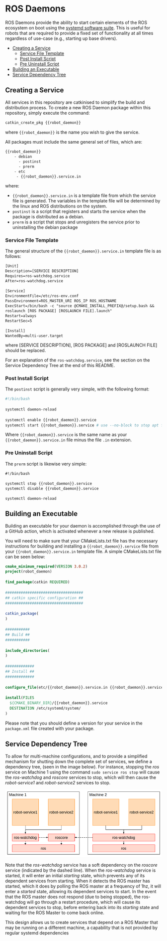 # ROS Daemons <!-- omit in toc -->

ROS Daemons provide the ability to start certain elements of the ROS ecosystem on boot using the [systemd software suite](https://en.wikipedia.org/wiki/Systemd). This is useful for robots that are required to provide a fixed set of functionality at all times regardless of use-case (e.g., starting up base drivers).

- [Creating a Service](#creating-a-service)
  - [Service File Template](#service-file-template)
  - [Post Install Script](#post-install-script)
  - [Pre Uninstall Script](#pre-uninstall-script)
- [Building an Executable](#building-an-executable)
- [Service Dependency Tree](#service-dependency-tree)

## Creating a Service

All services in this repository are catkinised to simplify the build and distribution process. To create a new ROS Daemon package within this repository, simply execute the command:

```sh
catkin_create_pkg {{robot_daemon}}
```

where ```{{robot_daemon}}``` is the name you wish to give the service.

All packages must include the same general set of files, which are:

```
{{robot_daemon}}
    - debian
      - postinst
      - prerm
    - etc
     - {{robot_daemon}}.service.in
```

where:

- ```{{robot_daemon}}.service.in``` is a template file from which the service file is generated. The variables in the template file will be determined by the linux and ROS distributions on the system.
- ```postinst``` is a script that registers and starts the service when the package is distributed as a debian.
- ```prerm``` is a script that stops and unregisters the service prior to uninstalling the debian package

### Service File Template

The general structure of the ```{{robot_daemon}}.service.in``` template file is as follows:

```
[Unit]
Description=[SERVICE DESCRIPTION]
Requires=ros-watchdog.service
After=ros-watchdog.service

[Service]
EnvironmentFile=/etc/ros-env.conf
PassEnvironment=ROS_MASTER_URI ROS_IP ROS_HOSTNAME
ExecStart=/bin/bash -c "source @CMAKE_INSTALL_PREFIX@/setup.bash && roslaunch [ROS PACKAGE] [ROSLAUNCH FILE].launch"
Restart=always
RestartSec=5

[Install]
WantedBy=multi-user.target
```

where [SERVICE DESCRIPTION], [ROS PACKAGE] and [ROSLAUNCH FILE] should be replaced.

For an explanation of the ```ros-watchdog.service```, see the section on the Service Dependency Tree at the end of this README.

### Post Install Script

The ```postinst``` script is generally very simple, with the following format:

```sh
#!/bin/bash

systemctl daemon-reload

systemctl enable {{robot_daemon}}.service
systemctl start {{robot_daemon}}.service # use --no-block to stop apt from waiting for this service to start
```

Where ```{{robot_daemon}}.service``` is the same name as your ```{{robot_daemon}}.service.in``` file minus the file ```.in``` extension.

### Pre Uninstall Script

The ```prerm``` script is likewise very simple:

```
#!/bin/bash

systemctl stop {{robot_daemon}}.service
systemctl disable {{robot_daemon}}.service

systemctl daemon-reload
```

## Building an Executable
Building an executable for your daemon is accomplished through the use of a GitHub action, which is activated whenever a new release is published.

You will need to make sure that your CMakeLists.txt file has the necessary instructions for building and installing a ```{{robot_daemon}}.service``` file from your ```{{robot_daemon}}.service.in``` template file. A simple CMakeLists.txt file can be seen below:

```cmake
cmake_minimum_required(VERSION 3.0.2)
project(robot_daemon)

find_package(catkin REQUIRED)

###################################
## catkin specific configuration ##
###################################

catkin_package(
)

###########
## Build ##
###########

include_directories(
)

#############
## Install ##
#############

configure_file(etc/{{robot_daemon}}.service.in {{robot_daemon}}.service)

install(FILES
  ${CMAKE_BINARY_DIR}/{{robot_daemon}}.service
  DESTINATION /etc/systemd/system/
)
```

Please note that you should define a version for your service in the ```package.xml``` file created with your package.

## Service Dependency Tree

To allow for multi-machine configurations, and to provide a simplified mechanism for shutting down the complete set of services, we define a dependency tree, (seen in the image below). For instance, stopping the *ros* service on Machine 1 using the command ```sudo service ros stop``` will cause the *ros-watchdog* and *roscore* services to stop, which will then cause the *robot-service1* and *robot-service2* services to stop.

![Service Dependency Tree](services.png)

Note that the *ros-watchdog* service has a soft dependency on the *roscore* service (indicated by the dashed line). When the *ros-watchdog* service is started, it will enter an initial *starting* state, which prevents any of its dependent services from starting. When it detects the ROS master has started, which it does by polling the ROS master at a frequency of 1hz, it will enter a *started* state, allowing its dependent services to start. In the event that the ROS master does not respond (due to being stopped), the ros-watchdog will go through a restart procedure, which will cause its dependent services to stop, before entering back into its *starting* state and waiting for the ROS Master to come back online.

This design allows us to create services that depend on a ROS Master that may be running on a different machine, a capability that is not provided by regular systemd dependencies

